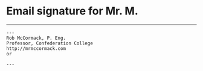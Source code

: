 # Email signature for Mr. M.

---

```
---
Rob McCormack, P. Eng.
Professor, Confederation College
http://mrmccormack.com
or

---
```

